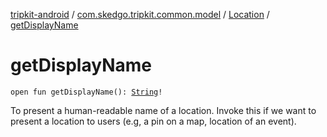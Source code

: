 [tripkit-android](../../index.md) / [com.skedgo.tripkit.common.model](../index.md) / [Location](index.md) / [getDisplayName](./get-display-name.md)

# getDisplayName

`open fun getDisplayName(): `[`String`](https://kotlinlang.org/api/latest/jvm/stdlib/kotlin/-string/index.html)`!`

To present a human-readable name of a location. Invoke this if we want to present a location to users (e.g, a pin on a map, location of an event).

